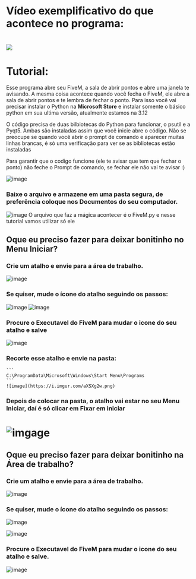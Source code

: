 # Vídeo exemplificativo do que acontece no programa:
[![](https://imgur.com/CS4cPKV.png)](https://streamable.com/ydpx4x)
=
# Tutorial:
Esse programa abre seu FiveM, a sala de abrir pontos e abre uma janela te avisando. A mesma coisa acontece quando você fecha o FiveM, ele abre a sala de abrir pontos e te lembra de fechar o ponto.
Para isso você vai precisar instalar o Python na **Microsoft Store** e instalar somente o básico python em sua ultima versão, atualmente estamos na 3.12

O código precisa de duas bilbiotecas do Python para funcionar, o psutil e a Pyqt5. Ambas são instaladas assim que você inicie abre o código. Não se preocupe se quando você abrir o prompt de comando e aparecer muitas linhas brancas, é só uma verificação para ver se as bibliotecas estão instaladas

Para garantir que o codigo funcione (ele te avisar que tem que fechar o ponto) não feche o Prompt de comando, se fechar ele não vai te avisar :)

![image](https://i.imgur.com/I6bc1Ql.png)

### Baixe o arquivo e armazene em uma pasta segura, de preferência coloque nos Documentos do seu computador.
![image](https://i.imgur.com/os1FgSy.png)
O arquivo que faz a mágica acontecer é o FiveM.py e nesse tutorial vamos utilizar só ele 

## Oque eu preciso fazer para deixar bonitinho no **Menu Iniciar**?

### Crie um atalho e envie para a área de trabalho.

![image](https://i.imgur.com/1SRbsqI.png)
### Se quiser, mude o ícone do atalho seguindo os passos:

![image](https://i.imgur.com/BQPdkJQ.png)
![image](https://i.imgur.com/uvKxD1Z.png)
### Procure o Executavel do FiveM para mudar o icone do seu atalho e salve
![image](https://i.imgur.com/0cE4DCU.png)

### Recorte esse atalho e envie na pasta:
    ```
    C:\ProgramData\Microsoft\Windows\Start Menu\Programs
    ```
    ![image](https://i.imgur.com/aXSXg2w.png)
### Depois de colocar na pasta, o atalho vai estar no seu **Menu Iniciar**, daí é só clicar em Fixar em iniciar
![imgage](https://i.imgur.com/NKf2xq5.png)
=
## Oque eu preciso fazer para deixar bonitinho na **Área de trabalho**?

### Crie um atalho e envie para a área de trabalho.
![image](https://i.imgur.com/1SRbsqI.png)

### Se quiser, mude o ícone do atalho seguindo os passos:

![image](https://i.imgur.com/BQPdkJQ.png)

![image](https://i.imgur.com/uvKxD1Z.png)

### Procure o Executavel do FiveM para mudar o icone do seu atalho e salve.

![image](https://i.imgur.com/0cE4DCU.png)
